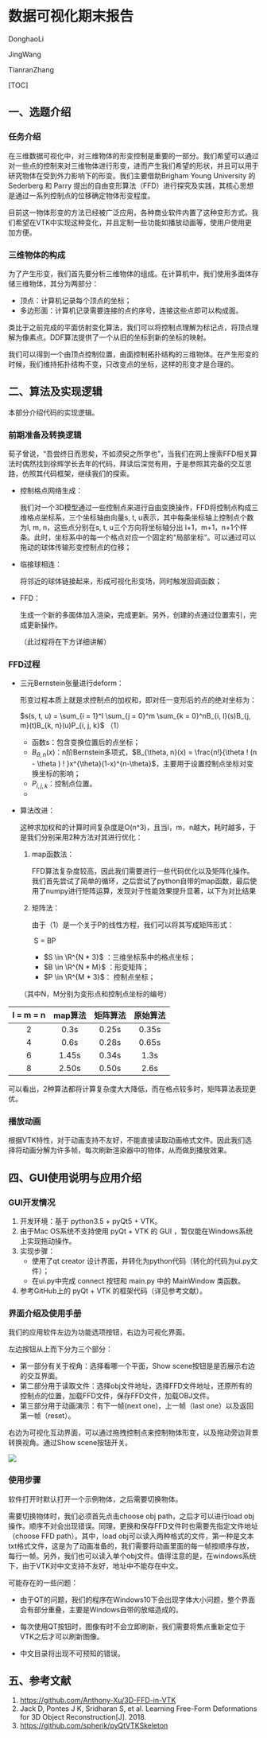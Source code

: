 # 数据可视化期末报告

DonghaoLi

JingWang

TianranZhang

[TOC]

## 一、选题介绍

### 任务介绍
在三维数据可视化中，对三维物体的形变控制是重要的一部分。我们希望可以通过对一些点的控制来对三维物体进行形变，进而产生我们希望的形状，并且可以用于研究物体在受到外力影响下的形变。我们主要借助Brigham Young University 的 Sederberg 和 Parry 提出的自由变形算法（FFD）进行探究及实践，其核心思想是通过一系列控制点的位移确定物体形变程度。

目前这一物体形变的方法已经被广泛应用，各种商业软件内置了这种变形方式。我们希望在VTK中实现这种变化，并且定制一些功能如播放动画等，使用户使用更加方便。



### 三维物体的构成
为了产生形变，我们首先要分析三维物体的组成。在计算机中，我们使用多面体存储三维物体，其分为两部分：

* 顶点：计算机记录每个顶点的坐标；
* 多边形面：计算机记录需要连接的点的序号，连接这些点即可以构成面。

类比于之前完成的平面仿射变化算法，我们可以将控制点理解为标记点，将顶点理解为像素点。DDF算法提供了一个从旧的坐标到新的坐标的映射。

我们可以得到一个由顶点控制位置，由面控制拓扑结构的三维物体。在产生形变的时候，我们维持拓扑结构不变，只改变点的坐标，这样的形变才是合理的。



## 二、算法及实现逻辑

本部分介绍代码的实现逻辑。



### 前期准备及转换逻辑

荀子曾说，“吾尝终日而思矣，不如须臾之所学也”，当我们在网上搜索FFD相关算法时偶然找到徐辉学长去年的代码，拜读后深觉有用，于是参照其完备的交互思路，仿照其代码框架，继续我们的探索。

* 控制格点网络生成：

  我们对一个3D模型通过一些控制点来进行自由变换操作，FFD将控制点构成三维格点坐标系，三个坐标轴由向量s, t, u表示，其中每条坐标轴上控制点个数为l, m, n，这些点分别在s, t, u三个方向将坐标轴分出 l+1，m+1，n+1个样条。此时，坐标系中的每一个格点对应一个固定的“局部坐标”。可以通过可以拖动的球体传输形变控制点的位移；

* 临接球相连：

  将邻近的球体链接起来，形成可视化形变场，同时触发回调函数；

* FFD：

  生成一个新的多面体加入渲染，完成更新。另外，创建的点通过位置索引，完成更新操作。

  （此过程将在下方详细讲解）

  

### FFD过程

* 三元Bernstein张量进行deform：

  形变过程本质上就是求控制点的加权和，即对任一变形后的点的绝对坐标为：

  $s(s, t, u) = \sum_{i = 1}^l \sum_{j = 0}^m \sum_{k = 0}^nB_{i, l}(s)B_{j, m}(t)B_{k, n}(u)P_{i, j, k}$ 		（1）

  * 函数s：包含变换位置后的点坐标；
  * $B_{\theta, n}(x)$：n阶Bernstein多项式，$B_{\theta, n}(x) = \frac{n!}{\theta ! (n - \theta ) ! }x^{\theta}(1-x)^{n-\theta}$，主要用于设置控制点坐标对变换坐标的影响；
  * $P_{i, j, k}$：控制点位置。
  * 

* 算法改进：

  这种求加权和的计算时间复杂度是O(n^3)，且当l，m，n越大，耗时越多，于是我们分别采用2种方法对其进行优化：

  1. map函数法：

     FFD算法复杂度较高，因此我们需要进行一些代码优化以及矩阵化操作。我们首先尝试了简单的循环，之后尝试了python自带的map函数，最后使用了numpy进行矩阵运算，发现对于性能效果提升显著，以下为对比结果

  2. 矩阵法：

     由于（1）是一个关于P的线性方程，我们可以将其写成矩阵形式：

     ​	S = BP

     - $S \in \R^{N * 3}$ ：三维坐标系中的格点坐标；
     - $B \in \R^{N * M}$ ：形变矩阵；
     - $P \in \R^{M * 3}$： 控制点坐标；

  （其中N，M分别为变形点和控制点坐标的编号）


| l = m = n | map算法 | 矩阵算法 | 原始算法 |
| :-------: | :-----: | :------: | :------: |
|     2     |  0.3s   |  0.25s   |  0.35s   |
|     4     |  0.6s   |  0.28s   |  0.65s   |
|     6     |  1.45s  |  0.34s   |   1.3s   |
|     8     |  2.50s  |  0.50s   |   2.6s   |

  可以看出，2种算法都将计算复杂度大大降低，而在格点较多时，矩阵算法表现更优。

### 播放动画

根据VTK特性，对于动画支持不友好，不能直接读取动画格式文件。因此我们选择将动画分解为许多帧，每次刷新渲染器中的物体，从而做到播放效果。



## 四、GUI使用说明与应用介绍

### GUI开发情况
1. 开发环境：基于 python3.5 + pyQt5 + VTK。
2. 由于Mac OS系统不支持使用 pyQt + VTK 的 GUI ，暂仅能在Windows系统上实现拖动操作。
3. 实现步骤：
   * 使用了qt creator 设计界面，并转化为python代码（转化的代码为ui.py文件）；
   * 在ui.py中完成 connect 按钮和 main.py 中的 MainWindow 类函数。
4. 参考GitHub上的 pyQt + VTK 的框架代码（详见参考文献）。

### 界面介绍及使用手册

我们的应用软件左边为功能选项按钮，右边为可视化界面。

左边按钮从上而下分为三个部分：

- 第一部分有关于视角：选择看哪一个平面，Show scene按钮是是否展示右边的交互界面。
- 第二部分用于读取文件：选择obj文件地址，选择FFD文件地址，还原所有的控制点的位置，加载FFD文件，保存FFD文件，加载OBJ文件。
- 第三部分用于动画演示：有下一帧(next one)，上一帧（last one）以及返回第一帧（reset）。

右边为可视化互动界面，可以通过拖拽控制点来控制物体形变，以及拖动旁边背景转换视角。通过Show scene按钮开关。

![](C:\Users\李冬皓\Desktop\report\微信图片_20180624111835.jpg)

### 使用步骤

软件打开时默认打开一个示例物体，之后需要切换物体。

需要切换物体时，我们必须首先点击choose obj path，之后才可以进行load obj操作。顺序不对会出现错误。同理，更换和保存FFD文件时也需要先指定文件地址（choose FFD path）。其中，load obj可以读入两种格式的文件，第一种是文本txt格式文件，这是为了动画准备的，我们需要将动画里面的每一帧按顺序存放，每行一帧。另外，我们也可以读入单个obj文件。值得注意的是，在windows系统下，由于VTK对中文支持不友好，地址中不能存在中文。

可能存在的一些问题：

- 由于QT的问题，我们的程序在Windows10下会出现字体大小问题，整个界面会有部分重叠，主要是Windows自带的放缩造成的。

- 每次使用QT按钮时，图像有时不会立即刷新，我们需要将焦点重新定位于VTK之后才可以刷新图像。

- 中文目录将出现不可预知的错误。

  

## 五、参考文献

1. https://github.com/Anthony-Xu/3D-FFD-in-VTK
2. Jack D, Pontes J K, Sridharan S, et al. Learning Free-Form Deformations for 3D Object Reconstruction[J]. 2018.
3. https://github.com/spherik/pyQtVTKSkeleton


